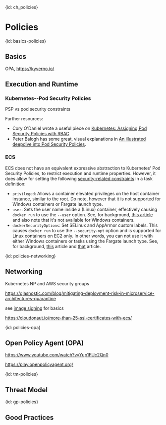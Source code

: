 {id: ch_policies}
# Policies

{id: basics-policies}
## Basics

OPA, https://kyverno.io/

## Execution and Runtime

### Kubernetes--Pod Security Policies

PSP vs pod security constraints

Further resources:

- Cory O'Daniel wrote a useful piece on [Kubernetes: Assigning Pod Security Policies with RBAC](https://medium.com/coryodaniel/kubernetes-assigning-pod-security-policies-with-rbac-2ad2e847c754)
- Peter Balogh has some great, visual explanations in [An illustrated deepdive into Pod Security Policies](https://banzaicloud.com/blog/pod-security-policy/).

### ECS

ECS does not have an equivalent expressive abstraction to Kubernetes' Pod Security Policies, to restrict execution and runtime properties. However, it does allow for setting the following [security-related constraints](https://docs.aws.amazon.com/AmazonECS/latest/developerguide/task_definition_parameters.html#container_definition_security) in a task definition:

- `privileged`: Allows a container elevated privileges on the host container instance, similar to the root. Do note, however that it is not supported for Windows containers or Fargate launch type.
- `user`: Sets the user name inside a (Linux) container, effectively causing `docker run` to use the `--user` option. See, for background, [this article](https://medium.com/lucjuggery/running-a-container-with-a-non-root-user-e35830d1f42a) and also note that it's not available for Windows containers.
- `dockerSecurityOptions`: Set SELinux and AppArmor custom labels. This causes `docker run` to use the `--security-opt` option and is supported for Linux containers on EC2 only. In other words, you can not use it with either Windows containers or tasks using the Fargate launch type. See, for background, [this](https://www.nearform.com/blog/securing-docker-containers-on-aws/) article and [that](https://www.oreilly.com/ideas/docker-security) article.


{id: policies-networking}
## Networking
 
Kubernetes NP and AWS security groups

https://glasnostic.com/blog/mitigating-deployment-risk-in-microservice-architectures-quarantine

see [image signing](#containers-signing) for basics

https://cloudonaut.io/more-than-25-ssl-certificates-with-ecs/

{id: policies-opa}
## Open Policy Agent (OPA)

https://www.youtube.com/watch?v=Yup1FUc2Qn0

https://play.openpolicyagent.org/

{id: tm-policies}
## Threat Model

{id: gp-policies}
## Good Practices



